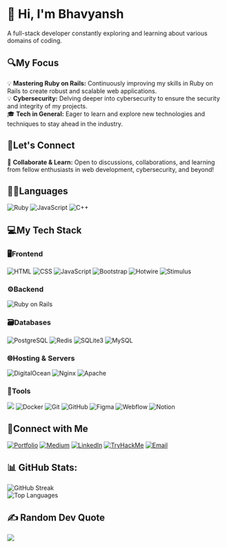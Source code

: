 # 👋 Hi, I'm Bhavyansh
A full-stack developer constantly exploring and learning about various domains of coding.

## 🔍My Focus
 💡 **Mastering Ruby on Rails:** Continuously improving my skills in Ruby on Rails to create robust and scalable web applications.<br>
 💡 **Cybersecurity:** Delving deeper into cybersecurity to ensure the security and integrity of my projects.<br>
 🎓 **Tech in General:** Eager to learn and explore new technologies and techniques to stay ahead in the industry.

## 🌟Let's Connect
🌱 **Collaborate & Learn:** Open to discussions, collaborations, and learning from fellow enthusiasts in web development, cybersecurity, and beyond!

## 👨‍💻Languages
<p>
  
 ![Ruby](https://img.shields.io/badge/Ruby-CC342D?style=for-the-badge&logo=ruby&logoColor=white)
  ![JavaScript](https://img.shields.io/badge/JavaScript-F7DF1E?style=for-the-badge&logo=javascript&logoColor=black)
   ![C++](https://img.shields.io/badge/C++-00599C?style=for-the-badge&logo=c%2B%2B&logoColor=white)
</p>

## 💻My Tech Stack
<p>

### 🖥️Frontend
  ![HTML](https://img.shields.io/badge/HTML-E34F26?style=for-the-badge&logo=html5&logoColor=white)
  ![CSS](https://img.shields.io/badge/CSS-1572B6?style=for-the-badge&logo=css3&logoColor=white)
  ![JavaScript](https://img.shields.io/badge/JavaScript-F7DF1E?style=for-the-badge&logo=javascript&logoColor=black)
  ![Bootstrap](https://img.shields.io/badge/Bootstrap-563D7C?style=for-the-badge&logo=bootstrap&logoColor=white)
  ![Hotwire](https://img.shields.io/badge/Hotwire-333333?style=for-the-badge&logo=hotwire&logoColor=white)
  ![Stimulus](https://img.shields.io/badge/Stimulus-333333?style=for-the-badge&logo=stimulus&logoColor=white)

### ⚙️Backend
 ![Ruby on Rails](https://img.shields.io/badge/Ruby_on_Rails-CC0000?style=for-the-badge&logo=ruby-on-rails&logoColor=white)

### 🗃️Databases
  ![PostgreSQL](https://img.shields.io/badge/PostgreSQL-336791?style=for-the-badge&logo=postgresql&logoColor=white)
  ![Redis](https://img.shields.io/badge/Redis-333333?style=for-the-badge&logo=redis&logoColor=white)
  ![SQLite3](https://img.shields.io/badge/SQLite3-003B57?style=for-the-badge&logo=sqlite&logoColor=white)
  ![MySQL](https://img.shields.io/badge/MySQL-4479A1?style=for-the-badge&logo=mysql&logoColor=white)

### 🌐Hosting & Servers
  ![DigitalOcean](https://img.shields.io/badge/DigitalOcean-0080FF?style=for-the-badge&logo=digitalocean&logoColor=white)
  ![Nginx](https://img.shields.io/badge/Nginx-009639?style=for-the-badge&logo=nginx&logoColor=white)
 ![Apache](https://img.shields.io/badge/Apache-D22128?style=for-the-badge&logo=apache&logoColor=white)

### 🧰Tools
  
  ![](https://img.shields.io/badge/Visual_Studio_Code-007ACC?style=for-the-badge&logo=visual-studio-code&logoColor=white)
  ![Docker](https://img.shields.io/badge/Docker-2496ED?style=for-the-badge&logo=docker&logoColor=white)
  ![Git](https://img.shields.io/badge/Git-F05032?style=for-the-badge&logo=git&logoColor=white)
  ![GitHub](https://img.shields.io/badge/GitHub-181717?style=for-the-badge&logo=github&logoColor=white)
  ![Figma](https://img.shields.io/badge/Figma-F24E1E?style=for-the-badge&logo=figma&logoColor=white)
  ![Webflow](https://img.shields.io/badge/Webflow-4353FF?style=for-the-badge&logo=webflow&logoColor=white)
  ![Notion](https://img.shields.io/badge/Notion-000000?style=for-the-badge&logo=notion&logoColor=white)
</p>

## 🤝Connect with Me
<p>
  <a href="https://diversepixel.com"><img alt="Portfolio" src="https://img.shields.io/badge/Portfolio-diversepixel.com-blue?style=for-the-badge&logo=google-chrome&logoColor=white"></a>
  <a href="https://diversepixel.medium.com/"><img alt="Medium" src="https://img.shields.io/badge/Medium-diversepixel-blue?style=for-the-badge&logo=medium&logoColor=white"></a>
  <a href="https://www.linkedin.com/in/bhavyansh001/"><img alt="LinkedIn" src="https://img.shields.io/badge/LinkedIn-Bhavyansh%20Yadav-blue?style=for-the-badge&logo=linkedin&logoColor=white"></a>
  <a href="https://tryhackme.com/p/bhavyansh001"><img alt="TryHackMe" src="https://img.shields.io/badge/TryHackMe-bhavyansh001-blue?style=for-the-badge&logo=tryhackme&logoColor=white"></a>
  <a href="mailto:bhavyansh001@gmail.com"><img alt="Email" src="https://img.shields.io/badge/Email-bhavyansh001@gmail.com-blue?style=for-the-badge&logo=gmail&logoColor=white"></a>
</p>


## 📊 GitHub Stats:
![GitHub Streak](https://github-readme-streak-stats.herokuapp.com/?user=bhavyansh001&theme=dark&hide_border=false)<br/>
![Top Languages](https://github-readme-stats.vercel.app/api/top-langs/?username=bhavyansh001&theme=dark&hide_border=false&include_all_commits=true&count_private=false&layout=compact)

## ✍️ Random Dev Quote
![](https://quotes-github-readme.vercel.app/api?type=horizontal&theme=radical)
